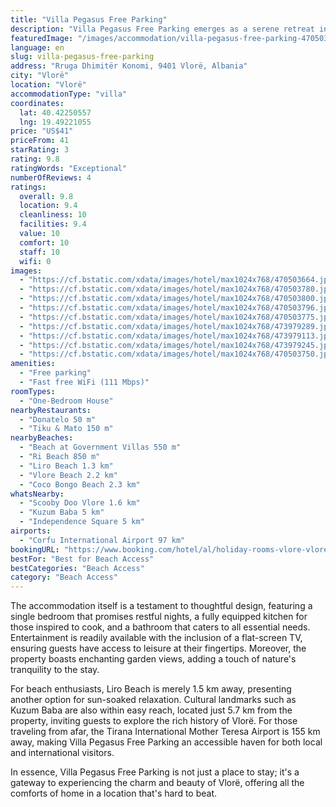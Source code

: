 ```yaml
---
title: "Villa Pegasus Free Parking"
description: "Villa Pegasus Free Parking emerges as a serene retreat in the vibrant city of Vlorë, strategically positioned just a stone's throw away from the pristine Beach at Government Villas and the tranquil Ri Beach."
featuredImage: "/images/accommodation/villa-pegasus-free-parking-470503664.jpg"
language: en
slug: villa-pegasus-free-parking
address: "Rruga Dhimitër Konomi, 9401 Vlorë, Albania"
city: "Vlorë"
location: "Vlorë"
accommodationType: "villa"
coordinates:
  lat: 40.42250557
  lng: 19.49221055
price: "US$41"
priceFrom: 41
starRating: 3
rating: 9.8
ratingWords: "Exceptional"
numberOfReviews: 4
ratings:
  overall: 9.8
  location: 9.4
  cleanliness: 10
  facilities: 9.4
  value: 10
  comfort: 10
  staff: 10
  wifi: 0
images:
  - "https://cf.bstatic.com/xdata/images/hotel/max1024x768/470503664.jpg?k=0cf86c582e34c0a4eb7aa02a02f67c2814c5ae71d8dcdc921bc05518b8f352ea&o=&hp=1"
  - "https://cf.bstatic.com/xdata/images/hotel/max1024x768/470503780.jpg?k=a7b2b0c342b96c1fede81b6427a4da25aa3c443acff0fab4b82525f9c2dc9f02&o=&hp=1"
  - "https://cf.bstatic.com/xdata/images/hotel/max1024x768/470503800.jpg?k=a260ba29d1059477d240025ec202ba9d42e01571e188867b00f66d7e6a58668a&o=&hp=1"
  - "https://cf.bstatic.com/xdata/images/hotel/max1024x768/470503796.jpg?k=afb090d71c68877cf4f8d6793f10fe64a34ddad0227e77a844e92ea1a3950338&o=&hp=1"
  - "https://cf.bstatic.com/xdata/images/hotel/max1024x768/470503775.jpg?k=ccf0e7d2638d709da4a59dfaf71e0a4b8ef993c2aba44f9694b3cc96ecb348c0&o=&hp=1"
  - "https://cf.bstatic.com/xdata/images/hotel/max1024x768/473979289.jpg?k=9c0cf17dd5bf5823c208e9f090b54d47bfa5f32c28d86836e670b00a204fa08f&o=&hp=1"
  - "https://cf.bstatic.com/xdata/images/hotel/max1024x768/473979113.jpg?k=1cec23b47dfeba2664ee31993a9ae3da34f977885d6e40ae04635cae1213a6c8&o=&hp=1"
  - "https://cf.bstatic.com/xdata/images/hotel/max1024x768/473979245.jpg?k=d9c15cedafa0ba98e66a325666ebf1f8dee5b8fa660c3845f8d14d0c112f631a&o=&hp=1"
  - "https://cf.bstatic.com/xdata/images/hotel/max1024x768/470503750.jpg?k=fa773126e17ca462113f99ccd8027b8b9d9df0457dd2fdc611cc71db0d0e9457&o=&hp=1"
amenities:
  - "Free parking"
  - "Fast free WiFi (111 Mbps)"
roomTypes:
  - "One-Bedroom House"
nearbyRestaurants:
  - "Donatelo 50 m"
  - "Tiku & Mato 150 m"
nearbyBeaches:
  - "Beach at Government Villas 550 m"
  - "Ri Beach 850 m"
  - "Liro Beach 1.3 km"
  - "Vlore Beach 2.2 km"
  - "Coco Bongo Beach 2.3 km"
whatsNearby:
  - "Scooby Doo Vlore 1.6 km"
  - "Kuzum Baba 5 km"
  - "Independence Square 5 km"
airports:
  - "Corfu International Airport 97 km"
bookingURL: "https://www.booking.com/hotel/al/holiday-rooms-vlore-vlore1.en-gb.html?aid=8035640"
bestFor: "Best for Beach Access"
bestCategories: "Beach Access"
category: "Beach Access"
---
```


The accommodation itself is a testament to thoughtful design, featuring a single bedroom that promises restful nights, a fully equipped kitchen for those inspired to cook, and a bathroom that caters to all essential needs. Entertainment is readily available with the inclusion of a flat-screen TV, ensuring guests have access to leisure at their fingertips. Moreover, the property boasts enchanting garden views, adding a touch of nature's tranquility to the stay.

For beach enthusiasts, Liro Beach is merely 1.5 km away, presenting another option for sun-soaked relaxation. Cultural landmarks such as Kuzum Baba are also within easy reach, located just 5.7 km from the property, inviting guests to explore the rich history of Vlorë. For those traveling from afar, the Tirana International Mother Teresa Airport is 155 km away, making Villa Pegasus Free Parking an accessible haven for both local and international visitors.

In essence, Villa Pegasus Free Parking is not just a place to stay; it's a gateway to experiencing the charm and beauty of Vlorë, offering all the comforts of home in a location that's hard to beat.